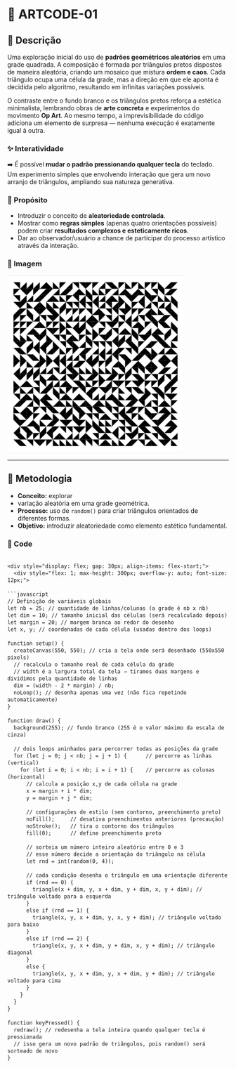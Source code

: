 # 🎨 ARTCODE-01

## 📌 Descrição
Uma exploração inicial do uso de **padrões geométricos aleatórios** em uma grade quadrada. A composição é formada por triângulos pretos dispostos de maneira aleatória, criando um mosaico que mistura **ordem e caos**. Cada triângulo ocupa uma célula da grade, mas a direção em que ele aponta é decidida pelo algoritmo, resultando em infinitas variações possíveis.

O contraste entre o fundo branco e os triângulos pretos reforça a estética minimalista, lembrando obras de **arte concreta** e experimentos do movimento **Op Art**. 
Ao mesmo tempo, a imprevisibilidade do código adiciona um elemento de surpresa — nenhuma execução é exatamente igual à outra.

### ✨ Interatividade
➡️ É possível **mudar o padrão pressionando qualquer tecla** do teclado.  
Um experimento simples que envolvendo interação que gera um novo arranjo de triângulos, ampliando sua natureza generativa.

### 🎯 Propósito
- Introduzir o conceito de **aleatoriedade controlada**.  
- Mostrar como **regras simples** (apenas quatro orientações possíveis) podem criar **resultados complexos e esteticamente ricos**.  
- Dar ao observador/usuário a chance de participar do processo artístico através da interação.

### 🎯 Imagem

  </div>
  <div style="flex: 1; min-width: 300px;">
    <img src="art0001.png" alt="Prévia da peça" width="400" />
  </div>
</div>

---

## 📖 Metodologia
- **Conceito:** explorar
- variação aleatória em uma grade geométrica.  
- **Processo:** uso de `random()` para criar triângulos orientados de diferentes formas.  
- **Objetivo:** introduzir aleatoriedade como elemento estético fundamental.  

### 🔎 Code
```

<div style="display: flex; gap: 30px; align-items: flex-start;">
  <div style="flex: 1; max-height: 300px; overflow-y: auto; font-size: 12px;">

```javascript
// Definição de variáveis globais
let nb = 25; // quantidade de linhas/colunas (a grade é nb x nb)
let dim = 10; // tamanho inicial das células (será recalculado depois)
let margin = 20; // margem branca ao redor do desenho
let x, y; // coordenadas de cada célula (usadas dentro dos loops)

function setup() {
  createCanvas(550, 550); // cria a tela onde será desenhado (550x550 pixels)
  // recalcula o tamanho real de cada célula da grade
  // width é a largura total da tela → tiramos duas margens e dividimos pela quantidade de linhas
  dim = (width - 2 * margin) / nb;
  noLoop(); // desenha apenas uma vez (não fica repetindo automaticamente)
}

function draw() {
  background(255); // fundo branco (255 é o valor máximo da escala de cinza)

  // dois loops aninhados para percorrer todas as posições da grade
  for (let j = 0; j < nb; j = j + 1) {      // percorre as linhas (vertical)
    for (let i = 0; i < nb; i = i + 1) {    // percorre as colunas (horizontal)
      // calcula a posição x,y de cada célula na grade
      x = margin + i * dim;
      y = margin + j * dim;

      // configurações de estilo (sem contorno, preenchimento preto)
      noFill();     // desativa preenchimentos anteriores (precaução)
      noStroke();   // tira o contorno dos triângulos
      fill(0);      // define preenchimento preto

      // sorteia um número inteiro aleatório entre 0 e 3
      // esse número decide a orientação do triângulo na célula
      let rnd = int(random(0, 4));

      // cada condição desenha o triângulo em uma orientação diferente
      if (rnd == 0) {
        triangle(x + dim, y, x + dim, y + dim, x, y + dim); // triângulo voltado para a esquerda
      }
      else if (rnd == 1) {
        triangle(x, y, x + dim, y, x, y + dim); // triângulo voltado para baixo
      }
      else if (rnd == 2) {
        triangle(x, y, x + dim, y + dim, x, y + dim); // triângulo diagonal
      }
      else {
        triangle(x, y, x + dim, y, x + dim, y + dim); // triângulo voltado para cima
      }
    }
  }
}

function keyPressed() {
  redraw(); // redesenha a tela inteira quando qualquer tecla é pressionada
  // isso gera um novo padrão de triângulos, pois random() será sorteado de novo
}
 
